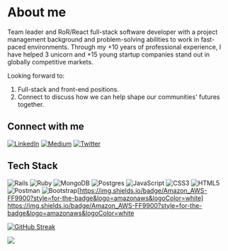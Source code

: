 
# About me

Team leader and RoR/React full-stack software developer with a project management background and problem-solving abilities to work in fast-paced environments.  Through my +10 years of professional experience, I have helped 3 unicorn and +15 young startup companies stand out in globally competitive markets.

Looking forward to:
1.  Full-stack and front-end positions.
2.  Connect to discuss how we can help shape our communities' futures together.


## Connect with me

[![LinkedIn](https://img.shields.io/badge/LinkedIn-%230077B5.svg?logo=linkedin&logoColor=white)](https://www.linkedin.com/in/giovanni-juliao/) 
[![Medium](https://img.shields.io/badge/Medium-12100E?logo=medium&logoColor=white)](https://medium.com/@gjuliao32)
[![Twitter](https://img.shields.io/badge/Twitter-%230077B5.svg?logo=twitter&logoColor=white)]([https://medium.com/@gjuliao32](https://twitter.com/giovannijuliao)) 


## Tech Stack

![Rails](https://img.shields.io/badge/rails-%23CC0000.svg?style=plastic&logo=ruby-on-rails&logoColor=white) ![Ruby](https://img.shields.io/badge/ruby-%23CC342D.svg?style=plastic&logo=ruby&logoColor=white) ![MongoDB](https://img.shields.io/badge/MongoDB-%234ea94b.svg?style=plastic&logo=mongodb&logoColor=white) ![Postgres](https://img.shields.io/badge/postgres-%23316192.svg?style=plastic&logo=postgresql&logoColor=white)  ![JavaScript](https://img.shields.io/badge/javascript-%23323330.svg?style=plastic&logo=javascript&logoColor=%23F7DF1E) ![CSS3](https://img.shields.io/badge/css3-%231572B6.svg?style=plastic&logo=css3&logoColor=white) ![HTML5](https://img.shields.io/badge/html5-%23E34F26.svg?style=plastic&logo=html5&logoColor=white) ![Postman](https://img.shields.io/badge/Postman-FF6C37?style=plastic&logo=postman&logoColor=white) ![Bootstrap](https://img.shields.io/badge/bootstrap-%23563D7C.svg?style=plastic&logo=bootstrap&logoColor=white)[https://img.shields.io/badge/Amazon_AWS-FF9900?style=for-the-badge&logo=amazonaws&logoColor=white] https://img.shields.io/badge/Amazon_AWS-FF9900?style=for-the-badge&logo=amazonaws&logoColor=white

[![GitHub Streak](http://github-readme-streak-stats.herokuapp.com?user=gjuliao)](https://git.io/streak-stats)

[![](https://visitcount.itsvg.in/api?id=gjuliao&label=Profile%20Views&color=1&icon=0&pretty=true)](https://visitcount.itsvg.in)

